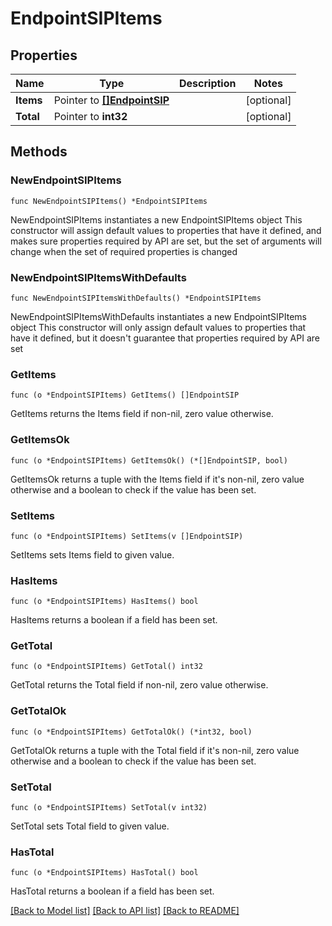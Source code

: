 # EndpointSIPItems

## Properties

Name | Type | Description | Notes
------------ | ------------- | ------------- | -------------
**Items** | Pointer to [**[]EndpointSIP**](EndpointSIP.md) |  | [optional]
**Total** | Pointer to **int32** |  | [optional]

## Methods

### NewEndpointSIPItems

`func NewEndpointSIPItems() *EndpointSIPItems`

NewEndpointSIPItems instantiates a new EndpointSIPItems object
This constructor will assign default values to properties that have it defined,
and makes sure properties required by API are set, but the set of arguments
will change when the set of required properties is changed

### NewEndpointSIPItemsWithDefaults

`func NewEndpointSIPItemsWithDefaults() *EndpointSIPItems`

NewEndpointSIPItemsWithDefaults instantiates a new EndpointSIPItems object
This constructor will only assign default values to properties that have it defined,
but it doesn't guarantee that properties required by API are set

### GetItems

`func (o *EndpointSIPItems) GetItems() []EndpointSIP`

GetItems returns the Items field if non-nil, zero value otherwise.

### GetItemsOk

`func (o *EndpointSIPItems) GetItemsOk() (*[]EndpointSIP, bool)`

GetItemsOk returns a tuple with the Items field if it's non-nil, zero value otherwise
and a boolean to check if the value has been set.

### SetItems

`func (o *EndpointSIPItems) SetItems(v []EndpointSIP)`

SetItems sets Items field to given value.

### HasItems

`func (o *EndpointSIPItems) HasItems() bool`

HasItems returns a boolean if a field has been set.

### GetTotal

`func (o *EndpointSIPItems) GetTotal() int32`

GetTotal returns the Total field if non-nil, zero value otherwise.

### GetTotalOk

`func (o *EndpointSIPItems) GetTotalOk() (*int32, bool)`

GetTotalOk returns a tuple with the Total field if it's non-nil, zero value otherwise
and a boolean to check if the value has been set.

### SetTotal

`func (o *EndpointSIPItems) SetTotal(v int32)`

SetTotal sets Total field to given value.

### HasTotal

`func (o *EndpointSIPItems) HasTotal() bool`

HasTotal returns a boolean if a field has been set.

[[Back to Model list]](../README.md#documentation-for-models) [[Back to API list]](../README.md#documentation-for-api-endpoints) [[Back to README]](../README.md)
